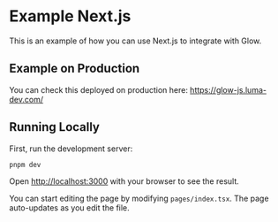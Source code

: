 # Example Next.js

This is an example of how you can use Next.js to integrate with Glow.

## Example on Production

You can check this deployed on production here: https://glow-js.luma-dev.com/

## Running Locally 

First, run the development server:

```bash
pnpm dev
```

Open [http://localhost:3000](http://localhost:3000) with your browser to see the result.

You can start editing the page by modifying `pages/index.tsx`. The page auto-updates as you edit the file.

